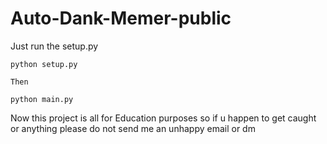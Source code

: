 # Auto-Dank-Memer-public
Just run the setup.py
```
python setup.py

Then

python main.py
```



Now this project is all for
Education purposes so if u happen to get caught or anything
please do not send me an unhappy email or dm




